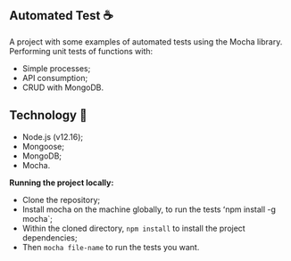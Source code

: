 ## Automated Test :coffee:

A project with some examples of automated tests using the Mocha library.
Performing unit tests of functions with:
 - Simple processes;
 - API consumption;
 - CRUD with MongoDB.


## Technology 🤖 
 - Node.js (v12.16);
 - Mongoose;
 - MongoDB;
 - Mocha.
 

**Running the project locally:**
 - Clone the repository;
 - Install mocha on the machine globally, to run the tests ʻnpm install -g mocha`;
 - Within the cloned directory, `npm install` to install the project dependencies;
 - Then `mocha file-name` to run the tests you want.